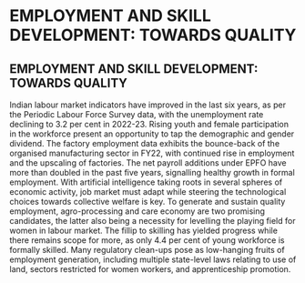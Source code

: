 # EMPLOYMENT AND SKILL DEVELOPMENT: TOWARDS QUALITY

## EMPLOYMENT AND SKILL DEVELOPMENT: TOWARDS QUALITY

<!-- image -->

Indian labour market indicators have improved in the last six years, as per the Periodic Labour Force Survey data, with the unemployment rate declining to 3.2 per cent in 2022-23. Rising youth and female participation in the workforce present an opportunity to tap the demographic and gender dividend. The factory employment data exhibits the bounce-back of the organised manufacturing sector in FY22, with continued rise in employment and the upscaling of factories. The net payroll additions under EPFO have more than doubled in the past five years, signalling healthy growth in formal employment. With artificial intelligence taking roots in several spheres of economic activity,  job  market  must  adapt  while  steering  the  technological  choices  towards collective welfare is key. To generate and sustain quality employment, agro-processing and care economy are two promising candidates, the latter also being a necessity for levelling the playing field for women in labour market. The fillip to skilling has yielded progress while there remains scope for more, as only 4.4 per cent of young workforce is formally skilled. Many regulatory clean-ups pose as low-hanging fruits of employment generation, including multiple state-level laws relating to use of land, sectors restricted for women workers, and apprenticeship promotion.